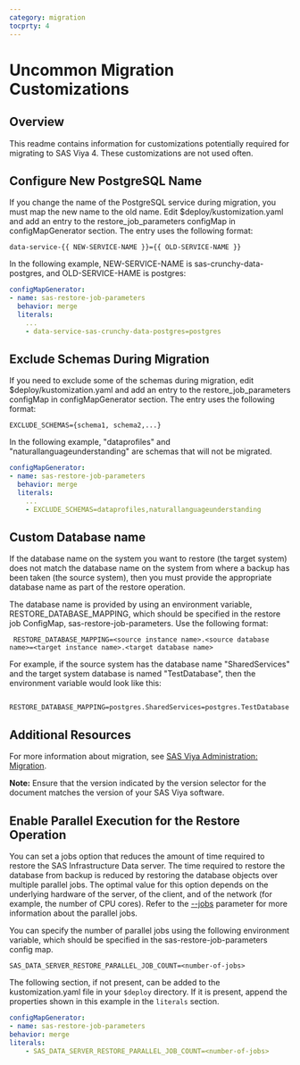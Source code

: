 ```yaml
---
category: migration
tocprty: 4
---
```


# Uncommon Migration Customizations

## Overview

This readme contains information for customizations potentially required for migrating to SAS Viya 4. These customizations are not used often.

## Configure New PostgreSQL Name

If you change the name of the PostgreSQL service during migration, you must map the new name to the old name. Edit $deploy/kustomization.yaml and add an entry to the restore_job_parameters configMap in configMapGenerator section. The entry uses the following format:

```
data-service-{{ NEW-SERVICE-NAME }}={{ OLD-SERVICE-NAME }}
```

In the following example, NEW-SERVICE-NAME is sas-crunchy-data-postgres, and OLD-SERVICE-HAME is postgres:

```yaml
configMapGenerator:
- name: sas-restore-job-parameters
  behavior: merge
  literals:
    ...
    - data-service-sas-crunchy-data-postgres=postgres
```

## Exclude Schemas During Migration

If you need to exclude some of the schemas during migration, edit $deploy/kustomization.yaml and add an entry to the restore_job_parameters configMap in configMapGenerator section. The entry uses the following format:

```
EXCLUDE_SCHEMAS={schema1, schema2,...}
```

In the following example, "dataprofiles" and "naturallanguageunderstanding" are schemas that will not be migrated.

```yaml
configMapGenerator:
- name: sas-restore-job-parameters
  behavior: merge
  literals:
    ...
    - EXCLUDE_SCHEMAS=dataprofiles,naturallanguageunderstanding
```

## Custom Database name

If the database name on the system you want to restore (the target system) does not match the database name on the system from where a backup has been taken (the source system), then you must provide the appropriate database name as part of the restore operation.

The database name is provided by using an environment variable, RESTORE_DATABASE_MAPPING, which should be specified in the restore job ConfigMap, sas-restore-job-parameters. Use the following format:

``` RESTORE_DATABASE_MAPPING=<source instance name>.<source database name>=<target instance name>.<target database name>```

For example, if the source system has the database name "SharedServices" and the target system database is named "TestDatabase", then the environment variable would look like this:

``` RESTORE_DATABASE_MAPPING=postgres.SharedServices=postgres.TestDatabase```

## Additional Resources

For more information about migration, see [SAS Viya Administration: Migration](https://documentation.sas.com/?softwareId=viyaadmin&softwareVersion=prod&docsetId=calmigration&docsetTarget=titlepage.htm).

**Note:** Ensure that the version indicated by the version selector for the document matches the version of your SAS Viya software.

## Enable Parallel Execution for the Restore Operation

You can set a jobs option that reduces the amount of time required to restore the SAS Infrastructure Data server. The time required to restore the database from backup is reduced by restoring the database objects over multiple parallel jobs. The optimal value for this option depends on the underlying hardware of the server, of the client, and of the network (for example, the number of CPU cores). Refer to the [--jobs](https://www.postgresql.org/docs/12/app-pgrestore.html "pg_restore documentation") parameter for more information about the parallel jobs.

You can specify the number of parallel jobs using the following environment variable, which should be specified in the sas-restore-job-parameters config map.

`SAS_DATA_SERVER_RESTORE_PARALLEL_JOB_COUNT=<number-of-jobs>`

The following section, if not present, can be added to the kustomization.yaml file in your `$deploy` directory. If it is present, append the properties shown in this example in the `literals` section.

```yaml
configMapGenerator:
- name: sas-restore-job-parameters
behavior: merge
literals:
    - SAS_DATA_SERVER_RESTORE_PARALLEL_JOB_COUNT=<number-of-jobs>
```